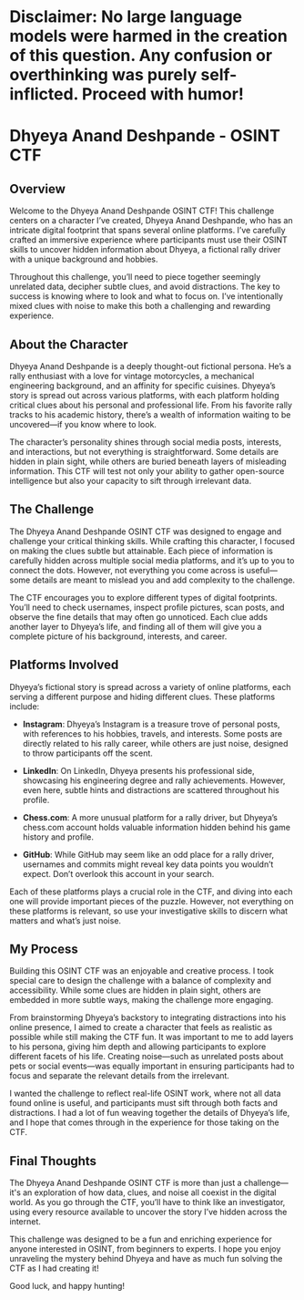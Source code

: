 # Disclaimer: No large language models were harmed in the creation of this question. Any confusion or overthinking was purely self-inflicted. Proceed with humor! 


# Dhyeya Anand Deshpande - OSINT CTF

## Overview

Welcome to the Dhyeya Anand Deshpande OSINT CTF! This challenge centers on a character I’ve created, Dhyeya Anand Deshpande, who has an intricate digital footprint that spans several online platforms. I’ve carefully crafted an immersive experience where participants must use their OSINT skills to uncover hidden information about Dhyeya, a fictional rally driver with a unique background and hobbies.

Throughout this challenge, you’ll need to piece together seemingly unrelated data, decipher subtle clues, and avoid distractions. The key to success is knowing where to look and what to focus on. I’ve intentionally mixed clues with noise to make this both a challenging and rewarding experience.

## About the Character

Dhyeya Anand Deshpande is a deeply thought-out fictional persona. He’s a rally enthusiast with a love for vintage motorcycles, a mechanical engineering background, and an affinity for specific cuisines. Dhyeya’s story is spread out across various platforms, with each platform holding critical clues about his personal and professional life. From his favorite rally tracks to his academic history, there’s a wealth of information waiting to be uncovered—if you know where to look.

The character’s personality shines through social media posts, interests, and interactions, but not everything is straightforward. Some details are hidden in plain sight, while others are buried beneath layers of misleading information. This CTF will test not only your ability to gather open-source intelligence but also your capacity to sift through irrelevant data.

## The Challenge

The Dhyeya Anand Deshpande OSINT CTF was designed to engage and challenge your critical thinking skills. While crafting this character, I focused on making the clues subtle but attainable. Each piece of information is carefully hidden across multiple social media platforms, and it’s up to you to connect the dots. However, not everything you come across is useful—some details are meant to mislead you and add complexity to the challenge.

The CTF encourages you to explore different types of digital footprints. You’ll need to check usernames, inspect profile pictures, scan posts, and observe the fine details that may often go unnoticed. Each clue adds another layer to Dhyeya’s life, and finding all of them will give you a complete picture of his background, interests, and career.

## Platforms Involved

Dhyeya’s fictional story is spread across a variety of online platforms, each serving a different purpose and hiding different clues. These platforms include:

- **Instagram**: Dhyeya’s Instagram is a treasure trove of personal posts, with references to his hobbies, travels, and interests. Some posts are directly related to his rally career, while others are just noise, designed to throw participants off the scent.
  
- **LinkedIn**: On LinkedIn, Dhyeya presents his professional side, showcasing his engineering degree and rally achievements. However, even here, subtle hints and distractions are scattered throughout his profile.

- **Chess.com**: A more unusual platform for a rally driver, but Dhyeya’s chess.com account holds valuable information hidden behind his game history and profile.

- **GitHub**: While GitHub may seem like an odd place for a rally driver, usernames and commits might reveal key data points you wouldn’t expect. Don’t overlook this account in your search.

Each of these platforms plays a crucial role in the CTF, and diving into each one will provide important pieces of the puzzle. However, not everything on these platforms is relevant, so use your investigative skills to discern what matters and what’s just noise.

## My Process

Building this OSINT CTF was an enjoyable and creative process. I took special care to design the challenge with a balance of complexity and accessibility. While some clues are hidden in plain sight, others are embedded in more subtle ways, making the challenge more engaging. 

From brainstorming Dhyeya’s backstory to integrating distractions into his online presence, I aimed to create a character that feels as realistic as possible while still making the CTF fun. It was important to me to add layers to his persona, giving him depth and allowing participants to explore different facets of his life. Creating noise—such as unrelated posts about pets or social events—was equally important in ensuring participants had to focus and separate the relevant details from the irrelevant.

I wanted the challenge to reflect real-life OSINT work, where not all data found online is useful, and participants must sift through both facts and distractions. I had a lot of fun weaving together the details of Dhyeya’s life, and I hope that comes through in the experience for those taking on the CTF.

## Final Thoughts

The Dhyeya Anand Deshpande OSINT CTF is more than just a challenge—it's an exploration of how data, clues, and noise all coexist in the digital world. As you go through the CTF, you’ll have to think like an investigator, using every resource available to uncover the story I’ve hidden across the internet.

This challenge was designed to be a fun and enriching experience for anyone interested in OSINT, from beginners to experts. I hope you enjoy unraveling the mystery behind Dhyeya and have as much fun solving the CTF as I had creating it!

Good luck, and happy hunting!
